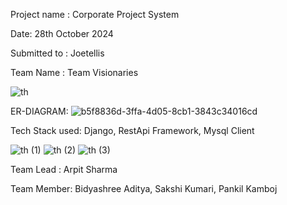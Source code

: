 Project name : Corporate Project System

Date: 28th October 2024

Submitted to : Joetellis

Team Name : Team Visionaries

![th](https://github.com/user-attachments/assets/40bab1c7-5502-457e-9da9-f5a5cb0d6a43)

ER-DIAGRAM: 
![b5f8836d-3ffa-4d05-8cb1-3843c34016cd](https://github.com/user-attachments/assets/f156b0b3-4db4-4ba7-a327-f1e5a72f36e7)


Tech Stack used: Django, RestApi Framework, Mysql Client

![th (1)](https://github.com/user-attachments/assets/5d6607e0-ff8d-44bb-a178-0008929ba064)
![th (2)](https://github.com/user-attachments/assets/031c6a31-821e-4595-be46-8e09f773059e)
![th (3)](https://github.com/user-attachments/assets/c05514e6-55cc-4a23-a1b7-a0592b3fb476)



Team Lead : Arpit Sharma

Team Member: Bidyashree Aditya, Sakshi Kumari, Pankil Kamboj

